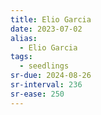 ```yaml
---
title: Elio Garcia
date: 2023-07-02
alias:
  - Elio Garcia
tags:
  - seedlings
sr-due: 2024-08-26
sr-interval: 236
sr-ease: 250
---
```

